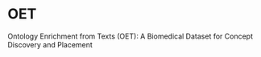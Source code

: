 # OET
Ontology Enrichment from Texts (OET): A Biomedical Dataset for Concept Discovery and Placement
